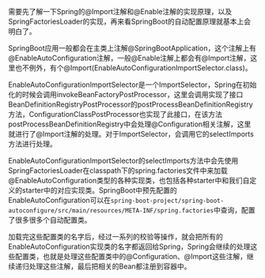 需要先了解一下Spring的@Import注解和@Enable注解的实现原理，以及SpringFactoriesLoader的实现，再来看SpringBoot的自动配置原理就基本上会明白了。

SpringBoot应用一般都会在主类上注解@SpringBootApplication，这个注解上有@EnableAutoConfiguration注解，一般@Enable注解上都会有@Import注解，这里也不例外，有个@Import(EnableAutoConfigurationImportSelector.class)。

EnableAutoConfigurationImportSelector是一个ImportSelector，Spring在初始化的时候会调用invokeBeanFactoryPostProcessor，这里会调用实现了接口BeanDefinitionRegistryPostProcessor的postProcessBeanDefinitionRegistry方法，ConfigurationClassPostProcessor也实现了此接口，在该方法postProcessBeanDefinitionRegistry中会处理@Configuration相关注解，这里就进行了@Import注解的处理。对于ImportSelector，会调用它的selectImports方法进行处理。

EnableAutoConfigurationImportSelector的selectImports方法中会先使用SpringFactoriesLoader在classpath下的spring.factories文件中来加载@EnableAutoConfiguration类型的各种实现类，也包括各种starter中和我们自定义的starter中的对应实现类。SpringBoot中预先配置的EnableAutoConfiguration可以在`spring-boot-project/spring-boot-autoconfigure/src/main/resources/META-INF/spring.factories`中查询，配置了很多很多个自动配置类。

加载完这些配置类的名字后，经过一系列的校验等操作，就会把所有的EnableAutoConfiguration实现类的名字都返回给Spring，Spring会继续的处理这些配置类，也就是处理这些配置类中的@Configuration、@Import这些注解，继续递归处理这些注解，最后把相关的Bean都注册到容器中。


